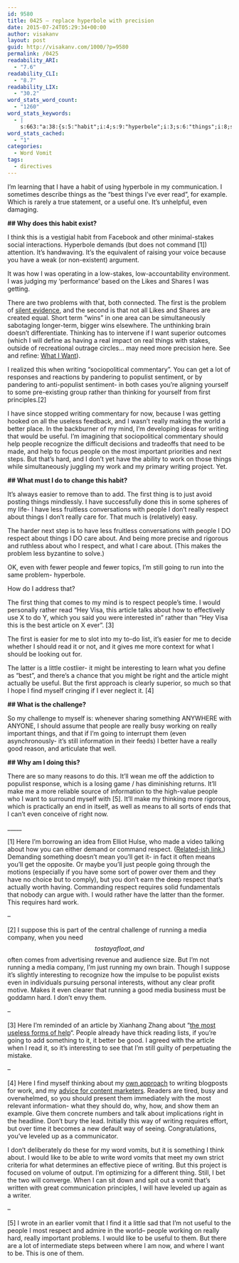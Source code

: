 ```yaml
---
id: 9580
title: 0425 – replace hyperbole with precision
date: 2015-07-24T05:29:34+00:00
author: visakanv
layout: post
guid: http://visakanv.com/1000/?p=9580
permalink: /0425
readability_ARI:
  - "7.6"
readability_CLI:
  - "8.7"
readability_LIX:
  - "30.2"
word_stats_word_count:
  - "1260"
word_stats_keywords:
  - |
    s:663:"a:38:{s:5:"habit";i:4;s:9:"hyperbole";i:3;s:6:"things";i:8;s:4:"best";i:3;s:4:"read";i:4;s:6:"useful";i:5;s:6:"stakes";i:3;s:7:"problem";i:3;s:8:"thinking";i:4;s:4:"want";i:4;s:4:"need";i:3;s:7:"writing";i:7;s:10:"commentary";i:3;s:8:"populist";i:4;s:6:"really";i:8;s:6:"better";i:3;s:4:"help";i:3;s:6:"people";i:11;s:9:"important";i:3;s:4:"hard";i:4;s:4:"work";i:4;s:6:"easier";i:3;s:5:"thing";i:3;s:4:"just";i:3;s:7:"respect";i:8;s:4:"care";i:3;s:5:"going";i:4;s:7:"article";i:5;s:11:"interesting";i:3;s:5:"right";i:3;s:4:"find";i:3;s:9:"challenge";i:3;s:11:"information";i:3;s:4:"good";i:3;s:5:"it'll";i:3;s:8:"requires";i:3;s:7:"running";i:4;s:5:"media";i:3;}";
word_stats_cached:
  - "1"
categories:
  - Word Vomit
tags:
  - directives
---
```

I&#8217;m learning that I have a habit of using hyperbole in my communication. I sometimes describe things as the &#8220;best things I&#8217;ve ever read&#8221;, for example. Which is rarely a true statement, or a useful one. It&#8217;s unhelpful, even damaging.

**\## Why does this habit exist?**

I think this is a vestigial habit from Facebook and other minimal-stakes social interactions. Hyperbole demands (but does not command [1]) attention. It&#8217;s handwaving. It&#8217;s the equivalent of raising your voice because you have a weak (or non-existent) argument.

It was how I was operating in a low-stakes, low-accountability environment. I was judging my &#8216;performance&#8217; based on the Likes and Shares I was getting.

There are two problems with that, both connected. The first is the problem of [silent evidence](http://visakanv.com/1000/0242-silent-evidence-and-conversations/), and the second is that not all Likes and Shares are created equal. Short term &#8220;wins&#8221; in one area can be simultaneously sabotaging longer-term, bigger wins elsewhere. The unthinking brain doesn&#8217;t differentiate. Thinking has to intervene if I want superior outcomes (which I will define as having a real impact on real things with stakes, outside of recreational outrage circles&#8230; may need more precision here. See and refine: [What I Want](http://www.visakanv.com/1000/what-i-want)).

I realized this when writing &#8220;sociopolitical commentary&#8221;. You can get a lot of responses and reactions by pandering to populist sentiment, or by pandering to anti-populist sentiment- in both cases you&#8217;re aligning yourself to some pre-existing group rather than thinking for yourself from first principles.[2]

I have since stopped writing commentary for now, because I was getting hooked on all the useless feedback, and I wasn&#8217;t really making the world a better place. In the backburner of my mind, I&#8217;m developing ideas for writing that would be useful. I&#8217;m imagining that sociopolitical commentary should help people recognize the difficult decisions and tradeoffs that need to be made, and help to focus people on the most important priorities and next steps. But that&#8217;s hard, and I don&#8217;t yet have the ability to work on those things while simultaneously juggling my work and my primary writing project. Yet.

**\## What must I do to change this habit?**

It&#8217;s always easier to remove than to add. The first thing is to just avoid posting things mindlessly. I have successfully done this in some spheres of my life- I have less fruitless conversations with people I don&#8217;t really respect about things I don&#8217;t really care for. That much is (relatively) easy.

The harder next step is to have less fruitless conversations with people I DO respect about things I DO care about. And being more precise and rigorous and ruthless about who I respect, and what I care about. (This makes the problem less byzantine to solve.)

OK, even with fewer people and fewer topics, I&#8217;m still going to run into the same problem- hyperbole.

How do I address that?

The first thing that comes to my mind is to respect people&#8217;s time. I would personally rather read &#8220;Hey Visa, this article talks about how to effectively use X to do Y, which you said you were interested in&#8221; rather than &#8220;Hey Visa this is the best article on X ever&#8221;. [3]

The first is easier for me to slot into my to-do list, it&#8217;s easier for me to decide whether I should read it or not, and it gives me more context for what I should be looking out for.

The latter is a little costlier- it might be interesting to learn what you define as &#8220;best&#8221;, and there&#8217;s a chance that you might be right and the article might actually be useful. But the first approach is clearly superior, so much so that I hope I find myself cringing if I ever neglect it. [4]

**\## What is the challenge?**

So my challenge to myself is: whenever sharing something ANYWHERE with ANYONE, I should assume that people are really busy working on really important things, and that if I&#8217;m going to interrupt them (even asynchronously- it&#8217;s still information in their feeds) I better have a really good reason, and articulate that well.

**\## Why am I doing this?**

There are so many reasons to do this. It&#8217;ll wean me off the addiction to populist response, which is a losing game / has diminishing returns. It&#8217;ll make me a more reliable source of information to the high-value people who I want to surround myself with [5]. It&#8217;ll make my thinking more rigorous, which is practically an end in itself, as well as means to all sorts of ends that I can’t even conceive of right now.

\_____

[1] Here I&#8217;m borrowing an idea from Elliot Hulse, who made a video talking about how you can either demand or command respect. ([Related-ish link.](http://www.emergingleader.com/article24.shtml)) Demanding something doesn&#8217;t mean you&#8217;ll get it- in fact it often means you&#8217;ll get the opposite. Or maybe you&#8217;ll just people going through the motions (especially if you have some sort of power over them and they have no choice but to comply), but you don&#8217;t earn the deep respect that&#8217;s actually worth having. Commanding respect requires solid fundamentals that nobody can argue with. I would rather have the latter than the former. This requires hard work.

&#8211;

[2] I suppose this is part of the central challenge of running a media company, when you need $$ to stay afloat, and $$ often comes from advertising revenue and audience size. But I&#8217;m not running a media company, I&#8217;m just running my own brain. Though I suppose it&#8217;s slightly interesting to recognize how the impulse to be populist exists even in individuals pursuing personal interests, without any clear profit motive. Makes it even clearer that running a good media business must be goddamn hard. I don&#8217;t envy them.

&#8211;

[3] Here I&#8217;m reminded of an article by Xianhang Zhang about &#8220;[the most useless forms of help](http://blog.bumblebeelabs.com/oct-23rd-day-11-the-most-useless-form-of-help/)&#8220;. People already have thick reading lists, if you&#8217;re going to add something to it, it better be good. I agreed with the article when I read it, so it&#8217;s interesting to see that I&#8217;m still guilty of perpetuating the mistake.

&#8211;

[4] Here I find myself thinking about my [own approach](http://www.referralcandy.com/blog/how-to-write-good-referralcandy-copyediting/) to writing blogposts for work, and my [advice for content marketers](http://referralcandy.com/blog/mvc). Readers are tired, busy and overwhelmed, so you should present them immediately with the most relevant information- what they should do, why, how, and show them an example. Give them concrete numbers and talk about implications right in the headline. Don&#8217;t bury the lead. Initially this way of writing requires effort, but over time it becomes a new default way of seeing. Congratulations, you&#8217;ve leveled up as a communicator.

I don&#8217;t deliberately do these for my word vomits, but it is something I think about. I would like to be able to write word vomits that meet my own strict criteria for what determines an effective piece of writing. But this project is focused on volume of output. I&#8217;m optimizing for a different thing. Still, I bet the two will converge. When I can sit down and spit out a vomit that&#8217;s written with great communication principles, I will have leveled up again as a writer.

&#8211;

[5] I wrote in an earlier vomit that I find it a little sad that I’m not useful to the people I most respect and admire in the world– people working on really hard, really important problems. I would like to be useful to them. But there are a lot of intermediate steps between where I am now, and where I want to be. This is one of them.